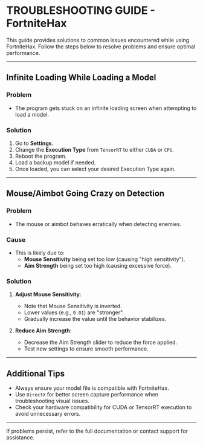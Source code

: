 # TROUBLESHOOTING GUIDE - FortniteHax

This guide provides solutions to common issues encountered while using FortniteHax. Follow the steps below to resolve problems and ensure optimal performance.

---

## Infinite Loading While Loading a Model

### Problem
- The program gets stuck on an infinite loading screen when attempting to load a model.

### Solution
1. Go to **Settings**.
2. Change the **Execution Type** from `TensorRT` to either `CUDA` or `CPU`.
3. Reboot the program.
4. Load a backup model if needed.
5. Once loaded, you can select your desired Execution Type again.

---

## Mouse/Aimbot Going Crazy on Detection

### Problem
- The mouse or aimbot behaves erratically when detecting enemies.

### Cause
- This is likely due to:
  - **Mouse Sensitivity** being set too low (causing "high sensitivity").
  - **Aim Strength** being set too high (causing excessive force).

### Solution
1. **Adjust Mouse Sensitivity**:
   - Note that Mouse Sensitivity is inverted.
   - Lower values (e.g., `0.01`) are "stronger".
   - Gradually increase the value until the behavior stabilizes.

2. **Reduce Aim Strength**:
   - Decrease the Aim Strength slider to reduce the force applied.
   - Test new settings to ensure smooth performance.

---

## Additional Tips
- Always ensure your model file is compatible with FortniteHax.
- Use `DirectX` for better screen capture performance when troubleshooting visual issues.
- Check your hardware compatibility for CUDA or TensorRT execution to avoid unnecessary errors.

---

If problems persist, refer to the full documentation or contact support for assistance.

